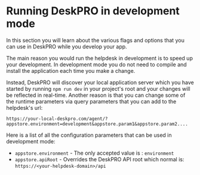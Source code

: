 Running DeskPRO in development mode
===================================
In this section you will learn about the various flags and options that you can use in DeskPRO while you develop your app. 

The main reason you would run the helpdesk in development is to speed up your development. In development mode you do not need to compile and install the application each time you make a change.

Instead, DeskPRO will discover your local application server which you have started by running `npm run dev` in your project's root and your changes will be reflected in real-time.
Another reason is that you can change some of the runtime parameters via query parameters that you can add to the helpdesk's url:

```
https://your-local-deskpro.com/agent/?appstore.environment=development&appstore.param1&appstore.param2....
```

Here is a list of all the configuration parameters that can be used in development mode:

* `appstore.environment` - The only accepted value is : `environment`
* `appstore.apiRoot` - Overrides the DeskPRO API root which normal is: `https://<your-helpdesk-domain>/api` 